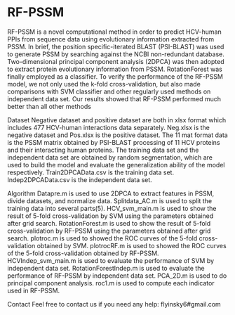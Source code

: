 # RF-PSSM
RF-PSSM is a novel computational method in order to predict HCV-human PPIs from sequence data using evolutionary information extracted from PSSM. In brief, the position specific-iterated BLAST (PSI-BLAST) was used to generate PSSM by searching against the NCBI non-redundant database. Two-dimensional principal component analysis (2DPCA) was then adopted to extract protein evolutionary information from PSSM. RotationForest was finally employed as a classifier. To verify the performance of the RF-PSSM model, we not only used the k-fold cross-validation, but also made comparisons with SVM classifier and other regularly used methods on independent data set. Our results showed that RF-PSSM performed much better than all other methods

Dataset
Negative dataset and positive dataset are both in xlsx format which includes 477 HCV-human interactions data separately. 
Neg.xlsx is the negative dataset and Pos.xlsx is the positive dataset. 
The 11 mat format data is the PSSM matrix obtained by PSI-BLAST processing of 11 HCV proteins and their interacting human proteins.
The training data set and the independent data set are obtained by random segmentation, which are used to build the model and evaluate the generalization ability of the model respectively. 
Train2DPCAData.csv is the training data set.
Indep2DPCAData.csv is the independent data set.

Algorithm
Datapre.m is used to use 2DPCA to extract features in PSSM, divide datasets, and normalize data.
Splitdata_AC.m is used to split the training data into several parts(5). 
HCV_svm_main.m is used to show the result of 5-fold cross-validation by SVM using the parameters obtained after grid search.
RotationForest.m is used to show the result of 5-fold cross-validation by RF-PSSM using the parameters obtained after grid search.
plotroc.m is used to showed the ROC curves of the 5-fold cross-validation obtained by SVM.
plotrocRF.m is used to showed the ROC curves of the 5-fold cross-validation obtained by RF-PSSM.
HCVIndep_svm_main.m is used to evaluate the performance of SVM by independent data set. 
RotationForestIndep.m is used to evaluate the performance of RF-PSSM by independent data set. 
PCA_2D.m is used to do principal component analysis. 
roc1.m is used to compute each indicator used in RF-PSSM.

Contact
Feel free to contact us if you need any help: flyinsky6#gmail.com
